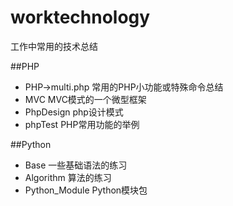 # worktechnology
工作中常用的技术总结

##PHP
- PHP->multi.php   常用的PHP小功能或特殊命令总结
- MVC	MVC模式的一个微型框架
- PhpDesign	php设计模式
- phpTest	PHP常用功能的举例	

##Python
- Base	一些基础语法的练习
- Algorithm 算法的练习	
- Python_Module Python模块包